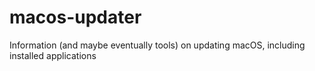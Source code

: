 # macos-updater
Information (and maybe eventually tools) on updating macOS, including installed applications
